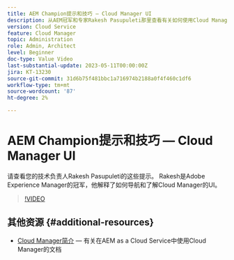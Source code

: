 ```yaml
---
title: AEM Champion提示和技巧 — Cloud Manager UI
description: 从AEM冠军和专家Rakesh Pasupuleti那里查看有关如何使用Cloud Manager用户界面的这些提示。
version: Cloud Service
feature: Cloud Manager
topic: Administration
role: Admin, Architect
level: Beginner
doc-type: Value Video
last-substantial-update: 2023-05-11T00:00:00Z
jira: KT-13230
source-git-commit: 31d6b75f481bbc1a716974b2188a0f4f460c1df6
workflow-type: tm+mt
source-wordcount: '87'
ht-degree: 2%

---
```



# AEM Champion提示和技巧 — Cloud Manager UI

请查看您的技术负责人Rakesh Pasupuleti的这些提示。 Rakesh是Adobe Experience Manager的冠军，他解释了如何导航和了解Cloud Manager的UI。

>[!VIDEO](https://video.tv.adobe.com/v/3419298?quality=12&learn=on)

## 其他资源 {#additional-resources}

* [Cloud Manager简介](https://experienceleague.adobe.com/docs/experience-manager-cloud-service/content/onboarding/concepts/cloud-manager-introduction.html)  — 有关在AEM as a Cloud Service中使用Cloud Manager的文档
